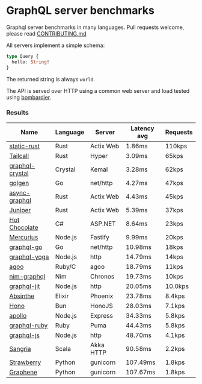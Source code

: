 <!-- README.md is generated from README.ecr, do not edit -->

# GraphQL server benchmarks

Graphql server benchmarks in many languages. Pull requests welcome, please read [CONTRIBUTING.md](CONTRIBUTING.md)

All servers implement a simple schema:

```graphql
type Query {
  hello: String!
}
```

The returned string is always `world`.

The API is served over HTTP using a common web server and load tested using [bombardier](https://github.com/codesenberg/bombardier).

### Results

| Name                          | Language      | Server          | Latency avg      | Requests      |
| ----------------------------  | ------------- | --------------- | ---------------- | ------------- |
| [static-rust](https://actix.rs/) | Rust | Actix Web | 1.86ms | 110kps |
| [Tailcall](https://tailcall.run/) | Rust | Hyper | 3.09ms | 65kps |
| [graphql-crystal](https://github.com/graphql-crystal/graphql) | Crystal | Kemal | 3.28ms | 62kps |
| [gqlgen](https://github.com/99designs/gqlgen) | Go | net/http | 4.27ms | 47kps |
| [async-graphql](https://github.com/async-graphql/async-graphql) | Rust | Actix Web | 4.43ms | 45kps |
| [Juniper](https://github.com/graphql-rust/juniper) | Rust | Actix Web | 5.39ms | 37kps |
| [Hot Chocolate](https://github.com/ChilliCream/hotchocolate) | C# | ASP.NET | 8.64ms | 23kps |
| [Mercurius](https://github.com/mercurius-js/mercurius) | Node.js | Fastify | 9.99ms | 20kps |
| [graphql-go](https://github.com/graphql-go/graphql) | Go | net/http | 10.98ms | 18kps |
| [graphql-yoga](https://github.com/dotansimha/graphql-yoga) | Node.js | http | 14.79ms | 14kps |
| [agoo](https://github.com/ohler55/agoo) | Ruby/C | agoo | 18.79ms | 11kps |
| [nim-graphql](https://github.com/status-im/nim-graphql) | Nim | Chronos | 19.73ms | 10kps |
| [graphql-jit](https://github.com/zalando-incubator/graphql-jit) | Node.js | http | 20.05ms | 10.0kps |
| [Absinthe](https://github.com/absinthe-graphql/absinthe) | Elixir | Phoenix | 23.78ms | 8.4kps |
| [Hono](https://github.com/honojs/graphql-server) | Bun | HonoJS | 28.03ms | 7.1kps |
| [apollo](https://github.com/apollographql/apollo-server) | Node.js | Express | 34.33ms | 5.8kps |
| [graphql-ruby](https://github.com/rmosolgo/graphql-ruby) | Ruby | Puma | 44.43ms | 5.8kps |
| [graphql-js](https://github.com/graphql/graphql-js) | Node.js | http | 48.70ms | 4.1kps |
| [Sangria](https://github.com/sangria-graphql/sangria) | Scala | Akka HTTP | 90.58ms | 2.2kps |
| [Strawberry](https://github.com/strawberry-graphql/strawberry) | Python | gunicorn | 107.49ms | 1.8kps |
| [Graphene](https://github.com/graphql-python/graphene) | Python | gunicorn | 107.67ms | 1.8kps |
